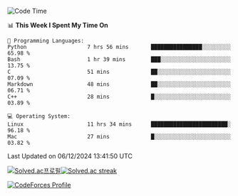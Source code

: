 
<!--START_SECTION:waka-->
![Code Time](http://img.shields.io/badge/Code%20Time-3%2C688%20hrs%2055%20mins-blue)

📊 **This Week I Spent My Time On** 

```text
💬 Programming Languages: 
Python                   7 hrs 56 mins       ████████████████░░░░░░░░░   65.98 % 
Bash                     1 hr 39 mins        ███░░░░░░░░░░░░░░░░░░░░░░   13.75 % 
C                        51 mins             ██░░░░░░░░░░░░░░░░░░░░░░░   07.09 % 
Markdown                 48 mins             ██░░░░░░░░░░░░░░░░░░░░░░░   06.71 % 
C++                      28 mins             █░░░░░░░░░░░░░░░░░░░░░░░░   03.89 % 

💻 Operating System: 
Linux                    11 hrs 34 mins      ████████████████████████░   96.18 % 
Mac                      27 mins             █░░░░░░░░░░░░░░░░░░░░░░░░   03.82 % 
```


 Last Updated on 06/12/2024 13:41:50 UTC
<!--END_SECTION:waka-->


[![Solved.ac프로필](http://mazassumnida.wtf/api/generate_badge?boj=hckim96)](https://solved.ac/hckim96)[![Solved.ac streak](http://mazandi.herokuapp.com/api?handle=hckim96&theme=dark)](https://solved.ac/hckim96)


[![CodeForces Profile](https://cf.leed.at?id=hckim96)](https://codeforces.com/profile/hckim96)

